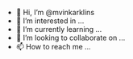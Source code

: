 - 👋 Hi, I’m @mvinkarklins
- 👀 I’m interested in ...
- 🌱 I’m currently learning ...
- 💞️ I’m looking to collaborate on ...
- 📫 How to reach me ...

<!---
mvinkarklins/mvinkarklins is a ✨ special ✨ repository because its `README.md` (this file) appears on your GitHub profile.
You can click the Preview link to take a look at your changes.
--->
